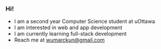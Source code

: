 ### Hi!

* I am a second year Computer Science student at uOttawa
* I am interested in web and app development
* I am currently learning full-stack development
* Reach me at wumarckun@gmail.com
